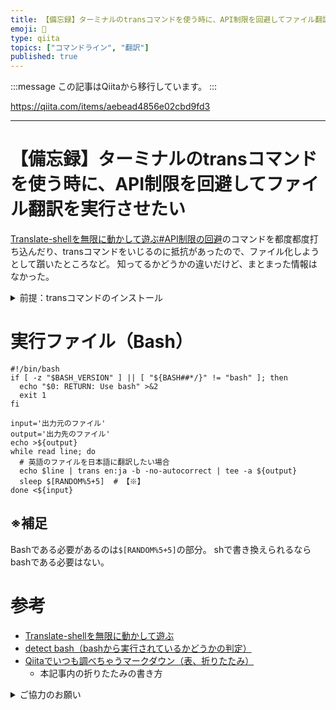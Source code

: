 ```yaml
---
title: 【備忘録】ターミナルのtransコマンドを使う時に、API制限を回避してファイル翻訳を実行させたい
emoji: 📝
type: qiita
topics: ["コマンドライン", "翻訳"]
published: true
---
```


:::message
この記事はQiitaから移行しています。
:::

https://qiita.com/items/aebead4856e02cbd9fd3

---

# 【備忘録】ターミナルのtransコマンドを使う時に、API制限を回避してファイル翻訳を実行させたい
[Translate-shellを無限に動かして遊ぶ#API制限の回避](https://qiita.com/eggplants/items/f3de713add0bb4f0548f#api制限の回避)のコマンドを都度都度打ち込んだり、transコマンドをいじるのに抵抗があったので、ファイル化しようとして躓いたところなど。
知ってるかどうかの違いだけど、まとまった情報はなかった。

<details><summary>前提：transコマンドのインストール</summary><div>

transコマンドのインストール自体は[本家](https://www.soimort.org/translate-shell/#installation)の通り。
環境により方法が異なるため、ここでは解説できない。

私の環境（WSL:Ubuntu）だと`#3. From Git`の手順でインストールしている。

``` Terminal.
git clone https://github.com/soimort/translate-shell
cd translate-shell/
make
[sudo] make install
```

参考程度に。

</div></details>

# 実行ファイル（Bash）
``` trans_file.bsh
#!/bin/bash
if [ -z "$BASH_VERSION" ] || [ "${BASH##*/}" != "bash" ]; then
  echo "$0: RETURN: Use bash" >&2
  exit 1
fi

input='出力元のファイル'
output='出力先のファイル'
echo >${output}
while read line; do
  # 英語のファイルを日本語に翻訳したい場合
  echo $line | trans en:ja -b -no-autocorrect | tee -a ${output}
  sleep $[RANDOM%5+5]  # 【※】
done <${input}
```

## ※補足
Bashである必要があるのは`$[RANDOM%5+5]`の部分。
shで書き換えられるならbashである必要はない。

# 参考
- [Translate-shellを無限に動かして遊ぶ](https://qiita.com/eggplants/items/f3de713add0bb4f0548f#api制限の回避)
- [detect bash（bashから実行されているかどうかの判定）](https://qiita.com/ma2saka/items/f975fff5af6d48255e0a)
- [Qiitaでいつも調べちゃうマークダウン（表、折りたたみ）](https://qiita.com/tea4/items/5b430c0ed3da3372166c)
  - 本記事内の折りたたみの書き方

<details><summary>ご協力のお願い</summary><div>
読みやすく、疲れない記事にする努力をしているのですが、Qiitaで表示数(View)は分かっても読了を知る方法がないので、
読了された方はLGTMを押してもらえると「この記事は最後まで読んでもらえたんだな」と判別できて助かります。
お手数をおかけします。
</div></details>

